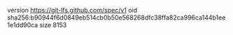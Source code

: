 version https://git-lfs.github.com/spec/v1
oid sha256:b90944f6d0849eb514cb0b50e568268dfc38ffa82ca996ca144b1ee1e1dd90ca
size 8153
